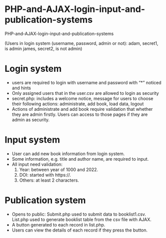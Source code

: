 # PHP-and-AJAX-login-input-and-publication-systems
PHP-and-AJAX-login-input-and-publication-systems

(Users in login system (username, password, admin or not):
adam, secret1, is admin
james, secret2, is not admin)

# Login system
- users are required to login with username and password with “*” noticed and hints
- Only assigned users that in the user.csv are allowed to login as security
- secret.php: includes a welcome notice, message for users to choose their following actions: administrate, add book, load data, logout
-  Actions of administrate and add book require validation that whether they are admin firstly. Users can access to those pages if they are admin as security.

# Input system
- User can add new book information from login system.
- Some information, e.g. title and author name, are required to input. 
- All input need validation:
  1. Year: between year of 1000 and 2022.
  2. DOI: started with https://.
  3. Others: at least 2 characters.

# Publication system 
- Opens to public: Submit.php used to submit data to booklist1.csv. List.php used to generate booklist table from the csv file with AJAX.
- A button generated to each record in list.php.
- Users can view the details of each record if they press the button.
